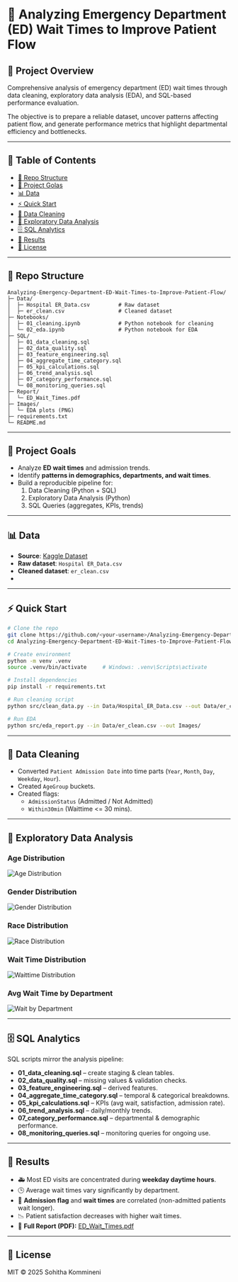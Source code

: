 # 🏥 Analyzing Emergency Department (ED) Wait Times to Improve Patient Flow

## 📝 Project Overview
Comprehensive analysis of emergency department (ED) wait times through data cleaning, exploratory data analysis (EDA), and SQL-based performance evaluation.  

The objective is to prepare a reliable dataset, uncover patterns affecting patient flow, and generate performance metrics that highlight departmental efficiency and bottlenecks. 

---

## 📑 Table of Contents
- [📂 Repo Structure](#-repo-structure)
- [🎯 Project Golas](#-project-Goals)
- [📊 Data](#-data)
- [⚡ Quick Start](#-quick-start)
- [🧹 Data Cleaning](#-data-cleaning)
- [🔎 Exploratory Data Analysis](#-exploratory-data-analysis)
- [🗄️ SQL Analytics](#️-sql-analytics)
- [📌 Results](#-results)
- [📜 License](#-license)

---

## 📂 Repo Structure
```
Analyzing-Emergency-Department-ED-Wait-Times-to-Improve-Patient-Flow/
├─ Data/
│  ├─ Hospital ER_Data.csv         # Raw dataset
│  ├─ er_clean.csv                 # Cleaned dataset
├─ Notebooks/
│  ├─ 01_cleaning.ipynb            # Python notebook for cleaning
│  └─ 02_eda.ipynb                 # Python notebook for EDA
├─ SQL/
│  ├─ 01_data_cleaning.sql
│  ├─ 02_data_quality.sql
│  ├─ 03_feature_engineering.sql
│  ├─ 04_aggregate_time_category.sql
│  ├─ 05_kpi_calculations.sql
│  ├─ 06_trend_analysis.sql
│  ├─ 07_category_performance.sql
│  └─ 08_monitoring_queries.sql
├─ Report/
│  └─ ED_Wait_Times.pdf
├─ Images/
│  └─ EDA plots (PNG)
├─ requirements.txt
└─ README.md
```
---

## 🎯 Project Goals
- Analyze **ED wait times** and admission trends.  
- Identify **patterns in demographics, departments, and wait times**.  
- Build a reproducible pipeline for:  
  1. Data Cleaning (Python + SQL)  
  2. Exploratory Data Analysis (Python)  
  3. SQL Queries (aggregates, KPIs, trends)  

---

## 📊 Data
- **Source**: [Kaggle Dataset](https://www.kaggle.com/)  
- **Raw dataset**: `Hospital ER_Data.csv`  
- **Cleaned dataset**: `er_clean.csv`
- 
---

## ⚡ Quick Start
```bash
# Clone the repo
git clone https://github.com/<your-username>/Analyzing-Emergency-Department-ED-Wait-Times-to-Improve-Patient-Flow.git
cd Analyzing-Emergency-Department-ED-Wait-Times-to-Improve-Patient-Flow

# Create environment
python -m venv .venv
source .venv/bin/activate     # Windows: .venv\Scripts\activate

# Install dependencies
pip install -r requirements.txt

# Run cleaning script
python src/clean_data.py --in Data/Hospital_ER_Data.csv --out Data/er_clean.csv

# Run EDA
python src/eda_report.py --in Data/er_clean.csv --out Images/
```

---

## 🧹 Data Cleaning
- Converted `Patient Admission Date` into time parts (`Year`, `Month`, `Day`, `Weekday`, `Hour`).  
- Created `AgeGroup` buckets.  
- Created flags:  
  - `AdmissionStatus` (Admitted / Not Admitted)  
  - `Within30min` (Waittime <= 30 mins).  

---

## 🔎 Exploratory Data Analysis

### Age Distribution
![Age Distribution](https://github.com/Sohitha-01/Analyzing-Emergency-Department-ED-Wait-Times-to-Improve-Patient-Flow/blob/main/Images/age_distribution.png?raw=true)  

### Gender Distribution
![Gender Distribution](https://github.com/Sohitha-01/Analyzing-Emergency-Department-ED-Wait-Times-to-Improve-Patient-Flow/blob/main/Images/gender_distribution.png?raw=true)  

### Race Distribution
![Race Distribution](https://github.com/Sohitha-01/Analyzing-Emergency-Department-ED-Wait-Times-to-Improve-Patient-Flow/blob/main/Images/race_distribution.png?raw=true)  

### Wait Time Distribution
![Waittime Distribution](https://github.com/Sohitha-01/Analyzing-Emergency-Department-ED-Wait-Times-to-Improve-Patient-Flow/blob/main/Images/waittime_distribution.png?raw=true)  

### Avg Wait Time by Department
![Wait by Department](https://github.com/Sohitha-01/Analyzing-Emergency-Department-ED-Wait-Times-to-Improve-Patient-Flow/blob/main/Images/avg_wait_by_department.png?raw=true)  

---

## 🗄️ SQL Analytics
SQL scripts mirror the analysis pipeline:  
- **01_data_cleaning.sql** – create staging & clean tables.  
- **02_data_quality.sql** – missing values & validation checks.  
- **03_feature_engineering.sql** – derived features.  
- **04_aggregate_time_category.sql** – temporal & categorical breakdowns.  
- **05_kpi_calculations.sql** – KPIs (avg wait, satisfaction, admission rate).  
- **06_trend_analysis.sql** – daily/monthly trends.  
- **07_category_performance.sql** – departmental & demographic performance.  
- **08_monitoring_queries.sql** – monitoring queries for ongoing use.  

---

## 📌 Results
- 🚑 Most ED visits are concentrated during **weekday daytime hours**.  
- 🕒 Average wait times vary significantly by department.  
- 🏥 **Admission flag** and **wait times** are correlated (non-admitted patients wait longer).  
- 📉 Patient satisfaction decreases with higher wait times.
- 📄 **Full Report (PDF):** [ED_Wait_Times.pdf](https://github.com/Sohitha-01/Analyzing-Emergency-Department-ED-Wait-Times-to-Improve-Patient-Flow/blob/2896d5135fd728899393598ae638504c5975dcde/Report/ED_Wait_Times.pdf) 

---

## 📜 License
MIT © 2025 Sohitha Kommineni
